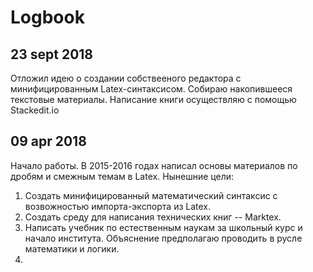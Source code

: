 # Logbook

## 23 sept 2018
Отложил идею о создании собствееного редактора с минифицированным Latex-синтаксисом. Собираю накопившееся текстовые материалы. Написание книги осуществляю с помощью Stackedit.io

## 09 apr 2018
Начало работы.
В 2015-2016 годах написал основы материалов по дробям и смежным темам в Latex.
Нынешние цели:
1.  Создать минифицированный математический синтаксис с возвожностью импорта-экспорта из Latex.
2.  Создать среду для написания технических книг -- Marktex.
3. Написать учебник по естественным наукам за школьный курс и начало института. Объяснение предполагаю проводить в русле математики и логики.
4. 
<!--stackedit_data:
eyJoaXN0b3J5IjpbLTczMDM2NzU1Ml19
-->